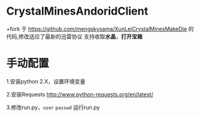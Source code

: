 CrystalMinesAndoridClient
=============

+fork 于 https://github.com/mengskysama/XunLeiCrystalMinesMakeDie 的代码,修改适应了最新的迅雷协议 支持收取**水晶**，**打开宝箱**



手动配置
=============

1.安装python 2.X，设置环境变量

2.安装Requests http://www.python-requests.org/en/latest/

3.修改run.py，`user` `passwd` 运行run.py
